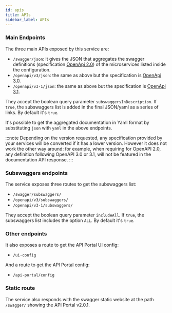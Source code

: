 ```yaml
---
id: apis
title: APIs
sidebar_label: APIs
---
```


<!--
WARNING: this file was automatically generated by Mia-Platform Doc Aggregator.
DO NOT MODIFY IT BY HAND.
Instead, modify the source file and run the aggregator to regenerate this file.
-->

### Main Endpoints

The three main APIs exposed by this service are:

- `/swagger/json`: it gives the JSON that aggregates the swagger definitions (specification [OpenApi 2.0](https://swagger.io/specification/v2/)) of the microservices listed inside the configuration.
- `/openapi/v3/json`: the same as above but the specification is [OpenApi 3.0](https://swagger.io/specification/v3/).
- `/openapi/v3-1/json`: the same as above but the specification is [OpenApi 3.1](https://swagger.io/specification/).

They accept the boolean query parameter `subswaggersInDescription`. If `true`, the subswaggers list is added in the final JSON/yaml as a series of links. By default it's `true`.

It's possible to get the aggregated documentation in Yaml format by substituting `json` with `yaml` in the above endpoints.

:::note
Depending on the version requested, any specification provided by your services will be converted if it has a lower version. However it does not work the other way around: for example, when requiring for OpenAPI 2.0, any definition following OpenAPI 3.0 or 3.1, will not be featured in the documentation API response.
:::

### Subswaggers endpoints

The service exposes three routes to get the subswaggers list:

- `/swagger/subswaggers/`
- `/openapi/v3/subswaggers/`
- `/openapi/v3-1/subswaggers/`

They accept the boolean query parameter `includeAll`. If `true`, the subswaggers list includes the option `ALL`. By default it's `true`.

### Other endpoints

It also exposes a route to get the API Portal UI config:

- `/ui-config`

And a route to get the API Portal config:

- `/api-portal/config`

### Static route

The service also responds with the swagger static website at the path `/swagger/` showing the API Portal v2.0.1.
